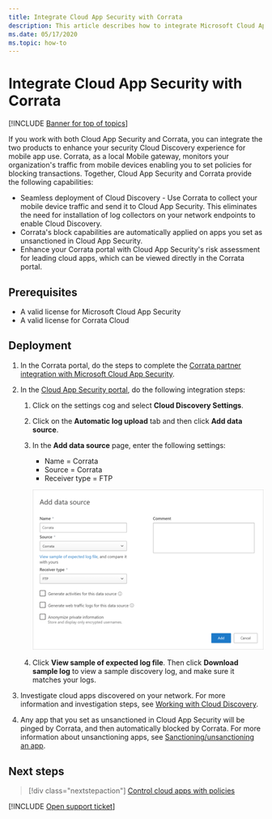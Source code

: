 ```yaml
---
title: Integrate Cloud App Security with Corrata
description: This article describes how to integrate Microsoft Cloud App Security with Corrata for seamless Cloud Discovery and automated block of unsanctioned apps.
ms.date: 05/17/2020
ms.topic: how-to
---
```

# Integrate Cloud App Security with Corrata

[!INCLUDE [Banner for top of topics](includes/banner.md)]

If you work with both Cloud App Security and Corrata, you can integrate the two products to enhance your security Cloud Discovery experience for mobile app use. Corrata, as a local Mobile gateway, monitors your organization's traffic from mobile devices enabling you to set policies for blocking transactions. Together, Cloud App Security and Corrata provide the following capabilities:

- Seamless deployment of Cloud Discovery - Use Corrata to collect your mobile device traffic and send it to Cloud App Security. This eliminates the need for installation of log collectors on your network endpoints to enable Cloud Discovery.
- Corrata's block capabilities are automatically applied on apps you set as unsanctioned in Cloud App Security.
- Enhance your Corrata portal with Cloud App Security's risk assessment for leading cloud apps, which can be viewed directly in the Corrata portal.

## Prerequisites

- A valid license for Microsoft Cloud App Security
- A valid license for Corrata Cloud

## Deployment

1. In the Corrata portal, do the steps to complete the [Corrata partner integration with Microsoft Cloud App Security](https://corrata.com/microsoft-mcas-onboarding).
2. In the [Cloud App Security portal](https://portal.cloudappsecurity.com/), do the following integration steps:
    1. Click on the settings cog and select **Cloud Discovery Settings**.
    2. Click on the **Automatic log upload** tab and then click **Add data source**.
    3. In the **Add data source** page, enter the following settings:

        - Name = Corrata
        - Source = Corrata
        - Receiver type = FTP

        ![data source Corrata.](media/data-source-corrata.png)

    4. Click **View sample of expected log file**. Then click **Download sample log** to view a sample discovery log, and make sure it matches your logs.

3. Investigate cloud apps discovered on your network. For more information and investigation steps, see [Working with Cloud Discovery](working-with-cloud-discovery-data.md).

4. Any app that you set as unsanctioned in Cloud App Security will be pinged by Corrata, and then automatically blocked by Corrata. For more information about unsanctioning apps, see [Sanctioning/unsanctioning an app](governance-discovery.md#BKMK_SanctionApp).

## Next steps

> [!div class="nextstepaction"]
> [Control cloud apps with policies](control-cloud-apps-with-policies.md)

[!INCLUDE [Open support ticket](includes/support.md)]

